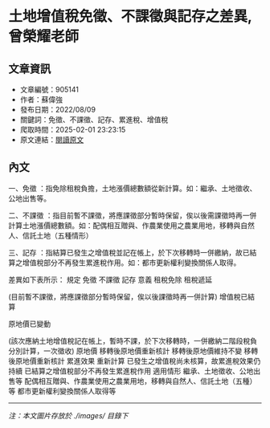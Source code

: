 # 土地增值稅免徵、不課徵與記存之差異,曾榮耀老師

## 文章資訊
- 文章編號：905141
- 作者：蘇偉強
- 發布日期：2022/08/09
- 關鍵詞：免徵、不課徵、記存、累進稅、增值稅
- 爬取時間：2025-02-01 23:23:15
- 原文連結：[閱讀原文](https://real-estate.get.com.tw/Columns/detail.aspx?no=905141)

## 內文


一、免徵
：指免除租稅負擔，土地漲價總數額從新計算。如：繼承、土地徵收、公地出售等。


二、不課徵
：指目前暫不課徵，將應課徵部分暫時保留，俟以後需課徵時再一併計算土地漲價總數額。如：配偶相互贈與、作農業使用之農業用地，移轉與自然人、信託土地（五種情形）


三、記存
：指結算已發生之增值稅並記在帳上，於下次移轉時一併繳納，故已結算之增值稅部分不再發生累進稅作用。如：都市更新權利變換關係人取得。


差異如下表所示：
規定
免徵
不課徵
記存
意義
租稅免除
租稅遞延


(目前暫不課徵，將應課徵部分暫時保留，俟以後課徵時再一併計算)
增值稅已結算


原地價已變動


(該次應納土地增值稅記在帳上，暫時不課，於下次移轉時，一併繳納二階段稅負分別計算，一次徵收)
原地價
移轉後原地價重新核計
移轉後原地價維持不變
移轉後原地價重新核計
累進效果
重新計算
已發生之增值稅尚未核算，故累進稅效果仍持續
已結算之增值稅部分不再發生累進稅作用
適用情形
繼承、土地徵收、公地出售等
配偶相互贈與、作農業使用之農業用地，移轉與自然人、信託土地（五種）等
都市更新權利變換關係人取得等

---
*注：本文圖片存放於 ./images/ 目錄下*
